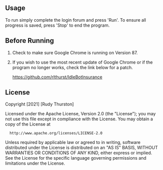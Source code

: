 ## Usage
To run simply complete the login forum and press 'Run'. To ensure all progress is saved, press 'Stop' to end the program.

## Before Running
1. Check to make sure Google Chrome is running on Version 87.
2. If you wish to use the most recent update of Google Chrome or if the program no longer works, check the link below for a patch.


      https://github.com/rlthurst/IdleBotInsurance

## License
Copyright [2021] [Rudy Thurston]

   Licensed under the Apache License, Version 2.0 (the "License");
   you may not use this file except in compliance with the License.
   You may obtain a copy of the License at

      http://www.apache.org/licenses/LICENSE-2.0

   Unless required by applicable law or agreed to in writing, software
   distributed under the License is distributed on an "AS IS" BASIS,
   WITHOUT WARRANTIES OR CONDITIONS OF ANY KIND, either express or implied.
   See the License for the specific language governing permissions and
   limitations under the License.